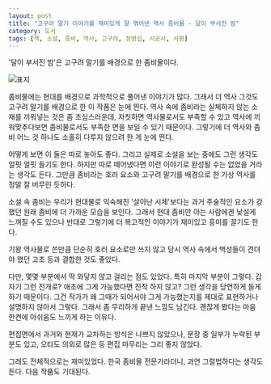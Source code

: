 ```yaml
---
layout: post
title: "고구려 말기 이야기를 재미있게 잘 엮어낸 역사 좀비물 - 달이 부서진 밤"
category: 도서
tags: [책, 소설, 좀비, 역사, 고구려, 정명섭, 시공사, 서평]
---
```


'달이 부서진 밤'은
고구려 말기를 배경으로 한 좀비물이다.

![표지](https://lh3.googleusercontent.com/ilrjA1S2yQi5gIsL3prVOAfdhbDrqBrYzCxyROwQbCQ62IQTv8BRGPWSYHV7pHMzryyrNhSjckYMKg=s480)

좀비물에는 현대를 배경으로 과학적으로 풀어낸 이야기가 많다.
그래서 더 역사 그것도 고구려 말기를 배경으로 한 이 작품은 눈에 띈다.
역사 속에 좀비라는 실체하지 않는 소재를 끼워넣는 것은 좀 조심스러운데,
자칫하면 역사물로서도 부족할 수 있고
역사에 끼워맞추다보면 좀비물로서도 부족한 면을 보일 수 있기 때문이다.
그렇기에 더 역사와 좀비 어느 것 하나도 소홀히 다루지 않으려 한 게 눈에 띈다.

어떻게 보면 이 둘은 따로 놓아도 좋다.
그리고 실제로 소설을 보는 중에도 그런 생각도 얼핏 얼핏 들기도 한다.
하지만 따로 떼어냈다면 이런 이야기로 완성될 수는 없었을 거라는 생각도 든다.
그만큼 좀비라는 호러 요소와 고구려 말기를 배경으로 한 가상 역사를 정말 잘 버무린 듯하다.

소설 속 좀비는 우리가 현대물로 익숙해진 '살아난 시체'보다는
과거 주술적인 요소가 강했던 원래 좀비에 더 가까운 모습을 보인다.
그래서 현대 좀비만 아는 사람에겐 낯설게 느껴질 수도 있으나
반대로 그렇기에 더 복고적인 이야기가 재미있고 흥미를 끌기도 한다.

기왕 역사물로 쓴만큼 단순히 호러 요소로만 쓰지 않고
당시 역사 속에서 백성들이 견뎌야 했던 고초 등과 결합한 것도 좋았다.

다만, 몇몇 부분에서 딱 와닿지 않고 걸리는 점도 있었다.
특히 마지막 부분이 그렇다.
갑자기 그런 전개로?
애초에 그게 가능했다면 진작 하지 않고?
그런 생각을 당연하게 들게하기 때문이다.
그건 작가가 왜 그때가 되어서야 그게 가능했는지를 제대로 표현하거나 설명하지 않아서 그렇다.
그래서 좀 무리하게 끝낸 느낌도 남긴다.
괜찮게 봤다는 마음 한켠에 아쉬움도 느끼게 하는 이유다.

편집면에서 과거와 현재가 교차하는 방식은 나쁘지 않았으나,
문장 중 일부가 누락된 부분도 있고, 오타도 의외로 많은 등 편집 마무리는 그리 좋지 않았다.

그래도 전체적으로는 재미있었다.
한국 좀비물 전문가라더니,
과연 그럴법하다는 생각도 든다.
다음 작품도 기대된다.
